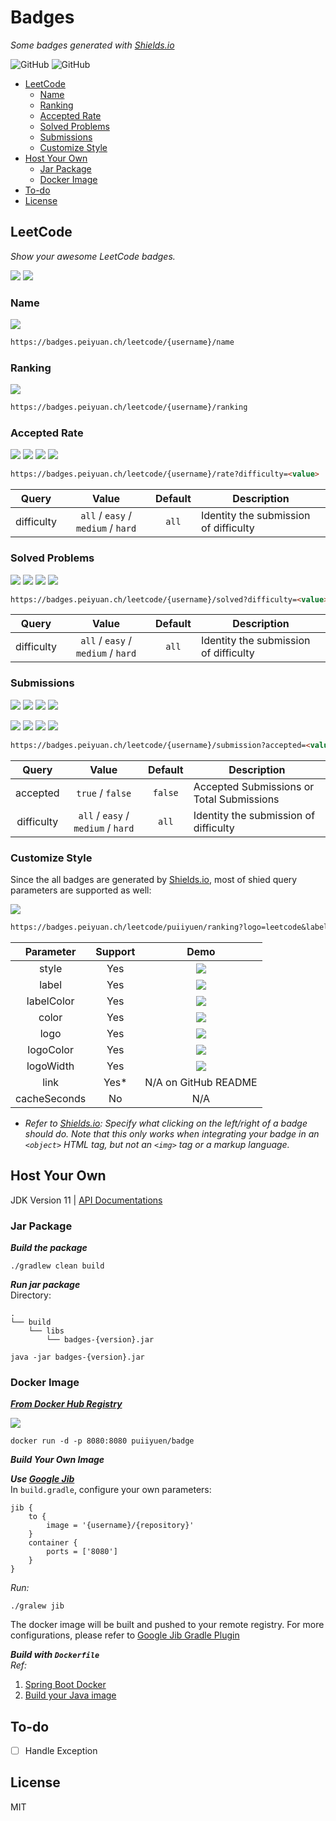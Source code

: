 # Badges <!-- omit in toc -->

*Some badges generated with [Shields.io](https://shields.io)*

![GitHub](https://img.shields.io/github/license/puiiyuen/badges)
![GitHub](https://img.shields.io/github/workflow/status/puiiyuen/badges/Java%20CI%20with%20Gradle?logo=github)

- [LeetCode](#leetcode)
  - [Name](#name)
  - [Ranking](#ranking)
  - [Accepted Rate](#accepted-rate)
  - [Solved Problems](#solved-problems)
  - [Submissions](#submissions)
  - [Customize Style](#customize-style)
- [Host Your Own](#host-your-own)
  - [Jar Package](#jar-package)
  - [Docker Image](#docker-image)
- [To-do](#to-do)
- [License](#license)

## LeetCode
*Show your awesome LeetCode badges.*

[![](https://badges.peiyuan.ch/leetcode/puiiyuen/ranking?label=puiiyuen&logo=leetcode)](https://leetcode.com/puiiyuen)
[![](https://badges.peiyuan.ch/leetcode/puiiyuen/solved)](https://leetcode.com/puiiyuen)

### Name

![](https://badges.peiyuan.ch/leetcode/puiiyuen/name)

```markdown
https://badges.peiyuan.ch/leetcode/{username}/name
```

### Ranking

![](https://badges.peiyuan.ch/leetcode/puiiyuen/ranking)

```markdown
https://badges.peiyuan.ch/leetcode/{username}/ranking
```

### Accepted Rate

![](https://badges.peiyuan.ch/leetcode/puiiyuen/rate)
![](https://badges.peiyuan.ch/leetcode/puiiyuen/rate?difficulty=easy)
![](https://badges.peiyuan.ch/leetcode/puiiyuen/rate?difficulty=medium)
![](https://badges.peiyuan.ch/leetcode/puiiyuen/rate?difficulty=hard)

```markdown
https://badges.peiyuan.ch/leetcode/{username}/rate?difficulty=<value>
```

| Query | Value | Default | Description |
|:---:|:---:|:---:| --- |
| difficulty | `all` / `easy` / `medium` / `hard` | `all` | Identity the submission of difficulty

### Solved Problems

![](https://badges.peiyuan.ch/leetcode/puiiyuen/solved)
![](https://badges.peiyuan.ch/leetcode/puiiyuen/solved?difficulty=easy)
![](https://badges.peiyuan.ch/leetcode/puiiyuen/solved?difficulty=medium)
![](https://badges.peiyuan.ch/leetcode/puiiyuen/solved?difficulty=hard)

```markdown
https://badges.peiyuan.ch/leetcode/{username}/solved?difficulty=<value>
```

| Query | Value | Default | Description |
|:---:|:---:|:---:| --- |
| difficulty | `all` / `easy` / `medium` / `hard` | `all` | Identity the submission of difficulty

### Submissions

![](https://badges.peiyuan.ch/leetcode/puiiyuen/submission?accepted=true)
![](https://badges.peiyuan.ch/leetcode/puiiyuen/submission?accepted=true&difficulty=easy)
![](https://badges.peiyuan.ch/leetcode/puiiyuen/submission?accepted=true&difficulty=medium)
![](https://badges.peiyuan.ch/leetcode/puiiyuen/submission?accepted=true&difficulty=hard)

![](https://badges.peiyuan.ch/leetcode/puiiyuen/submission)
![](https://badges.peiyuan.ch/leetcode/puiiyuen/submission?difficulty=easy)
![](https://badges.peiyuan.ch/leetcode/puiiyuen/submission?difficulty=medium)
![](https://badges.peiyuan.ch/leetcode/puiiyuen/submission?difficulty=hard)

```markdown
https://badges.peiyuan.ch/leetcode/{username}/submission?accepted=<value>&difficulty=<value>
```

| Query | Value | Default | Description |
|:---:|:---:|:---:| --- |
| accepted | `true` / `false` | `false` | Accepted Submissions or Total Submissions |
| difficulty | `all` / `easy` / `medium` / `hard` | `all` | Identity the submission of difficulty

### Customize Style

Since the all badges are generated by [Shields.io](https://shields.io), most of shied query parameters are supported as
well:

![](https://badges.peiyuan.ch/leetcode/puiiyuen/ranking?logo=leetcode&label=puiiyuen&style=for-the-badge&color=green)

```markdown
https://badges.peiyuan.ch/leetcode/puiiyuen/ranking?logo=leetcode&label=puiiyuen&style=for-the-badge&color=green
```

| Parameter | Support | Demo |
|:---:|:---:|:---:|
| style | Yes | ![](https://badges.peiyuan.ch/leetcode/puiiyuen/name?style=for-the-badge) |
| label | Yes | ![](https://badges.peiyuan.ch/leetcode/puiiyuen/ranking?label=puiiyuen) |
| labelColor | Yes | ![](https://badges.peiyuan.ch/leetcode/puiiyuen/name?labelColor=black) |
| color | Yes | ![](https://badges.peiyuan.ch/leetcode/puiiyuen/name?color=blue) |
| logo | Yes | ![](https://badges.peiyuan.ch/leetcode/puiiyuen/ranking?logo=leetcode) |
| logoColor | Yes | ![](https://badges.peiyuan.ch/leetcode/puiiyuen/ranking?logo=leetcode&logoColor=white) |
| logoWidth | Yes | ![](https://badges.peiyuan.ch/leetcode/puiiyuen/ranking?logo=leetcode&logoWidth=40) |
| link | Yes* | N/A on GitHub README |
| cacheSeconds | No | N/A |

* *Refer to [Shields.io](https://shields.io): Specify what clicking on the left/right of a badge should do. Note that
  this only works when integrating your badge in an `<object>` HTML tag, but not an `<img>` tag or a markup language.*

## Host Your Own

JDK Version 11  |  [API Documentations](https://puiiyuen.github.io/badges)

### Jar Package

***Build the package***

```shell
./gradlew clean build
```

***Run jar package***  
Directory:

```text
.
└── build
    └── libs
        └── badges-{version}.jar
```

```shell
java -jar badges-{version}.jar
```

### Docker Image

***[From Docker Hub Registry](https://hub.docker.com)***

![](https://img.shields.io/docker/image-size/puiiyuen/badge)

```shell
docker run -d -p 8080:8080 puiiyuen/badge
```

***Build Your Own Image***

***Use [Google Jib](https://github.com/GoogleContainerTools/jib)***  
In `build.gradle`, configure your own parameters:

```text
jib {
    to {
        image = '{username}/{repository}'
    }
    container {
        ports = ['8080']
    }
}
```

*Run:*

```shell
./gralew jib
```

The docker image will be built and pushed to your remote registry. For more configurations, please refer
to [Google Jib Gradle Plugin](https://github.com/GoogleContainerTools/jib/blob/master/jib-gradle-plugin)

***Build with `Dockerfile`***  
*Ref:*

1. [Spring Boot Docker](https://spring.io/guides/topicals/spring-boot-docker/)
2. [Build your Java image](https://docs.docker.com/language/java/build-images/)

## To-do

- [ ] Handle Exception

## License

MIT